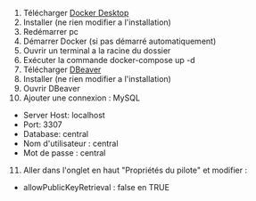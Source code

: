 1. Télécharger [Docker Desktop](https://www.docker.com/products/docker-desktop/)
2. Installer (ne rien modifier a l'installation)
3. Redémarrer pc
4. Démarrer Docker (si pas démarré automatiquement)
5. Ouvrir un terminal a la racine du dossier
6. Exécuter la commande docker-compose up -d
7. Télécharger [DBeaver](https://dbeaver.io/download/)
8. Installer (ne rien modifier a l'installation)
9. Ouvrir DBeaver
10. Ajouter une connexion : MySQL
- Server Host: localhost
- Port: 3307
- Database: central
- Nom d'utilisateur : central
- Mot de passe : central
11. Aller dans l'onglet en haut "Propriétés du pilote" et modifier :
- allowPublicKeyRetrieval : false en TRUE